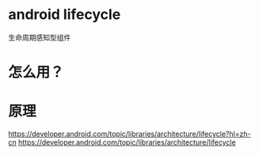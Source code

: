 # android lifecycle
生命周期感知型组件

# 怎么用？

# 原理

https://developer.android.com/topic/libraries/architecture/lifecycle?hl=zh-cn
https://developer.android.com/topic/libraries/architecture/lifecycle